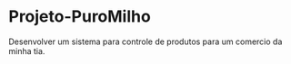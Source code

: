 # Projeto-PuroMilho
Desenvolver um sistema para controle de produtos para um comercio da minha tia.
